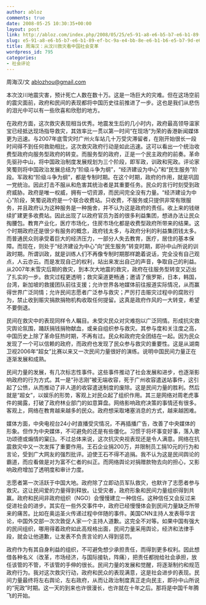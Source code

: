 ```yaml
---
author: abloz
comments: true
date: 2008-05-25 10:30:35+00:00
layout: post
link: http://abloz.com/index.php/2008/05/25/e5-91-a8-e6-b5-b7-e6-b1-89-ef-bc-9a-e4-bb-8e-e6-b1-b6-e5-b7-9d-e6-95-91-e7-81-be-e7-9c-8b-e4-b8-ad-e5-9b-bd-e7-a4-be-e4-bc-9a-e5-8f-98-e9-9d-a9/
slug: e5-91-a8-e6-b5-b7-e6-b1-89-ef-bc-9a-e4-bb-8e-e6-b1-b6-e5-b7-9d-e6-95-91-e7-81-be-e7-9c-8b-e4-b8-ad-e5-9b-bd-e7-a4-be-e4-bc-9a-e5-8f-98-e9-9d-a9
title: 周海汉：从汶川救灾看中国社会变革
wordpress_id: 795
categories:
- 社会评论
---
```


周海汉/文 [ablozhou@gmail.com](mailto:ablozhou@gmail.com)

本次汶川地震灾害，预计死亡人数在数十万。这是一场巨大的灾难。但在这场空前的震灾面前，政府和民间的表现都将中国历史往前推进了一步。这也是我们从悲伤的泪光中可以有一些欣喜和欣慰的地方。

在政府方面，这次救灾表现相当优秀。地震发生后的几小时内，政府最高领导温家宝已经抵达现场指导救灾，其效率比一贯以第一时间“在现场”为荣的香港新闻媒体更为迅速。与2007年底雪灾时广州火车站几十万受灾滞留者，在刚开始很长一段时间得不到任何救助相比，这次救灾政府行动是如此迅速。这可以看出一个统治收费型政府向服务型政府的转变。而服务型的政府，正是一个民主政府的前奏。革命先驱孙中山，将中国政治制度发展规划为三个阶段，即军政，训政和宪政。评论家笑蜀则将中国政治发展总结为“阶级斗争为纲”，“经济建设为中心”和“民生服务”阶段。军政和“阶级斗争为纲”，都是专制时期。在这个时期，政府的作用，就是巩固一党统治。因此打击不服从和危害其统治者是其重要任务。民众的言行时刻受到政府威胁。政府是唯一权威，拥有一切资源，而民间完全没有力量。“经济建设为中心”阶段，笑蜀说政府是一个联合收费站。只收费，不服务或只提供非常有限服务，并且政府认为这种服务是一种施舍，并不认为这是政府的责任。收上来的钱继续扩建更多收费站。因此出现了以政府官员为首的很多利益集团，想进办法让民众掏腰包。教育产业化，医疗市场化，住房市场化都是收费型政府所带来的结果。这个时期政府还是很少有服务的概念，政府钱太多，与政府分利的利益集团钱太多。而普通民众则承受着巨大的经济压力，一部分人失去教育，医疗，居住的基本保障。而现在，则处于“经济建设为中心”向“民生服务”转变时期，即孙中山所说的训政时期。所谓训政，就是训练人们不再像专制时期那样跪着说话，完全没有自己观点，人云亦云。而是发现自己的权利，站出来发出自己的声音，争取自己的利益。从2007年末雪灾后期的救灾，到本次大地震的救灾，政府在往服务型转变又迈出了扎实的一步。救灾过程更透明；救灾渠道更畅通；邀请了俄罗斯，日本，韩国，台湾，新加坡的救援团队前往支援；允许世界各地媒体前往报道实际情况，从而赢得世界广泛同情；允许民间志愿者广泛参与救灾；严厉打击赈灾过程中的腐败行为，禁止收到赈灾捐款捐物机构收取任何提留。这真是政府作风的一大转变，希望不要倒退。

民间在救灾中的表现同样令人瞩目。未受灾民众对灾难抱以广泛同情。形成抗灾救灾舆论氛围，踊跃捐钱捐物献血，或亲自组织参与救灾。其参与度和关注度之高，中国历史上除了革命狂热时期，不再有过。民众和政府完全团结在一起。因为民众发现了一个可以信赖的政府，而政府也发现了民众参与救灾的重要性。这是从湖南卫视2006年“超女”比赛以来又一次民间力量很好的演练。说明中国民间力量正在逐渐发展和成熟。

民间力量的发展，有几次标志性事件。这些事件推动了社会发展和进步，也逐渐影响政府的行为方式。其一是“孙志刚”被无端收容，死于广州收容遣送站事件，这引起了公愤，从而推动了非人道的收容遣送制度的废除。这是民间力量的胜利。然后就是“超女”，以娱乐的形势，客观上对民众起了组织作用。其三是网络对周老虎事件的揭露，打破了政府林业部门的如意算盘。网络影响政府决策的事情还有很多。客观上，网络在教育越来越多的民众。政府想采取堵塞消息的方式，越来越困难。

媒体方面，中央电视台24小时直播受灾情况，不再插播广告，改善了中央媒体的形象。但作为中央媒体，不可避免的还是有些僵化。习惯于将坏事变好事，落入歌功颂德或煽情的窠臼。不过总体来说，这次抗灾央视表现还是令人满意。网络在抗震救灾中又一次发挥了重要作用。王石企业捐200万，并限制员工捐10元的行为和言论，受到广大网友的强烈批评。迫使王石不得不追捐。我不认为这是民间舆论的霸道，而应看做是对为富不仁者的纠正。而网络舆论对捐赠款物去向的担心，又影响政府增加了透明度和审计力度。

志愿者第一次活跃于中国大地。政府除了立即动员军队救灾，也默许了志愿者参与救灾。这让民间爱的力量得到释放。让受灾者，政府形象和民间力量组织得到共赢。政府和民间非政府组织（NGO）会慢慢建立一种信任。这种信任又会反过来促进社会的进步。其实在一些外交事件中，政府已经慢慢体会到民间力量缺乏所带来的痛苦。比如在奥运圣火传递过程中伴随的事件。美国CNN主持人发表辱华言论，中国外交部一次次敦促人家一个主持人道歉。这完全不对等。如果中国有强大的民间组织，哪用得着政府如此高规格出面，民间力量采用舆论，经济和法律手段，就会让他道歉，让发表不负责言论的人得到惩罚。

政府作为有其自身利益的组织，不可避免想少承担责任，而得到更多权利。因此想借各种名义（改革，市场经济，与国际接轨，阵痛），把责任都抛给社会承担，放任该管的不管，不该管的手伸的很长。民间力量的发展和觉醒，将逐渐制约和规范政府行为。我对这次救灾行动，政府和民众的表现满意，这是社会进步的表现。民间力量最终将左右舆论，左右政府，从而让政治制度真正走向民主，即孙中山所说的“宪政”时期。这一天的到来也许很漫长，也许就在十年之后。那将是中国千年腾飞的开始。
